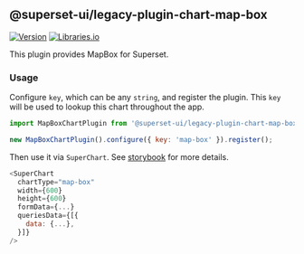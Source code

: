 <!--
Licensed to the Apache Software Foundation (ASF) under one
or more contributor license agreements.  See the NOTICE file
distributed with this work for additional information
regarding copyright ownership.  The ASF licenses this file
to you under the Apache License, Version 2.0 (the
"License"); you may not use this file except in compliance
with the License.  You may obtain a copy of the License at

  http://www.apache.org/licenses/LICENSE-2.0

Unless required by applicable law or agreed to in writing,
software distributed under the License is distributed on an
"AS IS" BASIS, WITHOUT WARRANTIES OR CONDITIONS OF ANY
KIND, either express or implied.  See the License for the
specific language governing permissions and limitations
under the License.
-->

## @superset-ui/legacy-plugin-chart-map-box

[![Version](https://img.shields.io/npm/v/@superset-ui/legacy-plugin-chart-map-box.svg?style=flat)](https://www.npmjs.com/package/@superset-ui/legacy-plugin-chart-map-box)
[![Libraries.io](https://img.shields.io/librariesio/release/npm/%40superset-ui%2Flegacy-plugin-chart-map-box?style=flat)](https://libraries.io/npm/@superset-ui%2Flegacy-plugin-chart-map-box)

This plugin provides MapBox for Superset.

### Usage

Configure `key`, which can be any `string`, and register the plugin. This `key` will be used to
lookup this chart throughout the app.

```js
import MapBoxChartPlugin from '@superset-ui/legacy-plugin-chart-map-box';

new MapBoxChartPlugin().configure({ key: 'map-box' }).register();
```

Then use it via `SuperChart`. See
[storybook](https://apache-superset.github.io/superset-ui-plugins/?selectedKind=plugin-chart-map-box)
for more details.

```js
<SuperChart
  chartType="map-box"
  width={600}
  height={600}
  formData={...}
  queriesData={[{
    data: {...},
  }]}
/>
```
